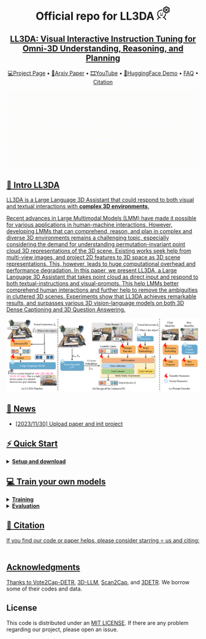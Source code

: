 <div align= "center">
    <h1> Official repo for LL3DA <img src="./assets/icon.png" width="35px"></h1>

</div>

<div align="center">
    <h2> <a href="https://ll3da.github.io/">LL3DA: Visual Interactive Instruction Tuning for Omni-3D Understanding, Reasoning, and Planning</a></h2>

<p align="center">
  <a href="https://ll3da.github.io/">💻Project Page</a> •
  <a href="https://arxiv.org/abs/2306.14795">📄Arxiv Paper</a> •
  <a href="https://www.youtube.com/watch?v=224JzkdHjfg">🎞YouTube</a> •
  <a href="xxxxxx">🤗HuggingFace Demo</a> •
  <a href="#️-faq">FAQ</a> •
  <a href="#-citation">Citation
</p>

</div>

![teaser.gif](assets/teaser-simutaneous.gif)


<!-- <div align="center">
|                                                   Teaser Video                                                   |                                                    Demo Video                                                    |
| :--------------------------------------------------------------------------------------------------------------: | :--------------------------------------------------------------------------------------------------------------: |
| <video src="https://github.com/OpenMotionLab/MotionGPT/assets/120085716/a741e162-b2f4-4f65-af8e-aa19c4115a9e" /> | <video src="https://github.com/OpenMotionLab/MotionGPT/assets/120085716/ae966d17-6326-43e6-8d5b-8562cf3ffd52" /> |
</div> -->

<!-- ### [MotionGPT: Human Motion as a Foreign Language](https://motion-gpt.github.io/) -->
<!-- ### [Project Page](https://motion-gpt.github.io/) | [Arxiv Paper](https://arxiv.org/abs/2306.14795) | [HuggingFace Demo](xxx) -->

## 🏃 Intro LL3DA

LL3DA is a Large Language 3D Assistant that could respond to both visual and textual interactions with **complex 3D environments**.
<!-- 
<details>
    <summary><b>Technical details</b></summary> -->

Recent advances in Large Multimodal Models (LMM) have made it possible for various applications in human-machine interactions. However, developing LMMs that can comprehend, reason, and plan in complex and diverse 3D environments remains a challenging topic, especially considering the demand for understanding permutation-invariant point cloud 3D representations of the 3D scene. Existing works seek help from multi-view images, and project 2D features to 3D space as 3D scene representations. This, however, leads to huge computational overhead and performance degradation. In this paper, we present LL3DA, a Large Language 3D Assistant that takes point cloud as direct input and respond to both textual-instructions and visual-prompts. This help LMMs better comprehend human interactions and further help to remove the ambiguities in cluttered 3D scenes. Experiments show that LL3DA achieves remarkable results, and surpasses various 3D vision-language models on both 3D Dense Captioning and 3D Question Answering.

![pipeline.png](assets/pipeline.png)

<!-- <img width="1194" alt="pipeline" src="assets/pipeline.png">
</details> -->

## 🚩 News

- [2023/11/30] Upload paper and init project

## ⚡ Quick Start

<details>
  <summary><b>Setup and download</b></summary>

### 1. Environment

### 2. Data

</details>

## 💻 Train your own models

<details>
  <summary><b>Training</b></summary>
</details>

<details>
  <summary><b>Evaluation</b></summary>
</details>


## 📖 Citation

If you find our code or paper helps, please consider starring ⭐ us and citing:

```bibtex
```

## Acknowledgments

Thanks to [Vote2Cap-DETR](https://github.com/ch3cook-fdu/Vote2Cap-DETR), [3D-LLM](https://github.com/UMass-Foundation-Model/3D-LLM), [Scan2Cap](https://github.com/daveredrum/Scan2Cap), and [3DETR](https://github.com/facebookresearch/3detr). We borrow some of their codes and data.


## License

This code is distributed under an [MIT LICENSE](LICENSE). If there are any problem regarding our project, please open an issue.